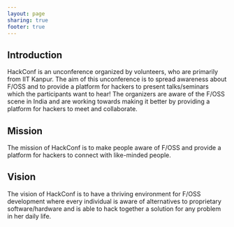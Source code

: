 ```yaml
---
layout: page
sharing: true
footer: true
---
```



Introduction
----
HackConf is an unconference organized by volunteers, who are
primarily from IIT Kanpur. The aim of this unconference is to spread awareness
about F/OSS and to provide a platform for hackers to present talks/seminars
which the participants want to hear! The organizers are aware of the F/OSS
scene in India and are working towards making it better by providing a platform
for hackers to meet and collaborate.

Mission
----
The mission of HackConf is to make people aware of F/OSS and
provide a platform for hackers to connect with like-minded people.


Vision
----
The vision of HackConf is to have a thriving environment for F/OSS
development where every individual is aware of alternatives to proprietary
software/hardware and is able to hack together a solution for any problem in
her daily life.

